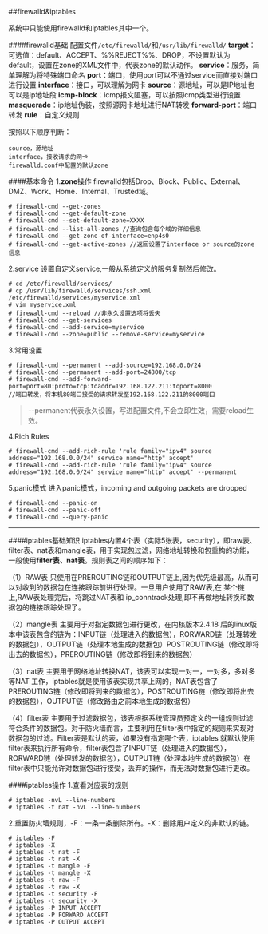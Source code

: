 ##firewalld&iptables

系统中只能使用firewalld和iptables其中一个。


####firewalld基础
配置文件`/etc/firewalld/`和`/usr/lib/firewalld/`
**target**：可选值：default、ACCEPT、%%REJECT%%、DROP，不设置默认为default，设置在zone的XML文件中，代表zone的默认动作。
**service**：服务，简单理解为将特殊端口命名
**port**：端口，使用port可以不通过service而直接对端口进行设置
**interface**：接口，可以理解为网卡
**source**：源地址，可以是IP地址也可以是ip地址段
**icmp-block**：icmp报文阻塞，可以按照icmp类型进行设置
**masquerade**：ip地址伪装，按照源网卡地址进行NAT转发
**forward-port**：端口转发
**rule**：自定义规则

按照以下顺序判断：
```
source，源地址
interface，接收请求的网卡
firewalld.conf中配置的默认zone
```

####基本命令
1.**zone**操作
firewalld包括Drop、Block、Public、External、DMZ、Work、Home、Internal、Trusted域。
```
# firewall-cmd --get-zones
# firewall-cmd --get-default-zone
# firewall-cmd --set-default-zone=XXXX
# firewall-cmd --list-all-zones //查询包含每个域的详细信息
# firewall-cmd --get-zone-of-interface=enp4s0
# firewall-cmd --get-active-zones //返回设置了interface or source的zone信息
```

2.service
设置自定义service,一般从系统定义的服务复制然后修改。
```
# cd /etc/firewalld/services/
# cp /usr/lib/firewalld/services/ssh.xml /etc/firewalld/services/myservice.xml
# vim myservice.xml
# firewall-cmd --reload //非永久设置选项将丢失
# firewall-cmd --get-services
# firewall-cmd --add-service=myservice
# firewall-cmd --zone=public --remove-service=myservice
```
3.常用设置
```
# firewall-cmd --permanent --add-source=192.168.0.0/24
# firewall-cmd --permanent --add-port=24800/tcp
# firewall-cmd --add-forward-port=port=80:proto=tcp:toaddr=192.168.122.211:toport=8000
//端口转发，将本机80端口接受的请求转发至192.168.122.211的8000端口
```
>--permanent代表永久设置，写进配置文件,不会立即生效，需要reload生效。

4.Rich Rules
```
# firewall-cmd --add-rich-rule 'rule family="ipv4" source address="192.168.0.0/24" service name="http" accept' 
# firewall-cmd --add-rich-rule 'rule family="ipv4" source address="192.168.0.0/24" service name="http" accept' --permanent
```
5.panic模式
进入panic模式，incoming and outgoing packets are dropped
```
# firewall-cmd --panic-on
# firewall-cmd --panic-off
# firewall-cmd --query-panic
```

********
####iptables基础知识
iptables内置4个表（实际5张表，security），即raw表、filter表、nat表和mangle表，用于实现包过滤，网络地址转换和包重构的功能，一般使用**filter表、nat表**。规则表之间的顺序如下：

（1）RAW表
只使用在PREROUTING链和OUTPUT链上,因为优先级最高，从而可以对收到的数据包在连接跟踪前进行处理。一旦用户使用了RAW表,在 某个链上,RAW表处理完后，将跳过NAT表和 ip_conntrack处理,即不再做地址转换和数据包的链接跟踪处理了。

（2）mangle表
主要用于对指定数据包进行更改，在内核版本2.4.18 后的linux版本中该表包含的链为：INPUT链（处理进入的数据包），RORWARD链（处理转发的数据包），OUTPUT链（处理本地生成的数据包）POSTROUTING链（修改即将出去的数据包），PREROUTING链（修改即将到来的数据包）

（3）nat表
主要用于网络地址转换NAT，该表可以实现一对一，一对多，多对多等NAT 工作，iptables就是使用该表实现共享上网的，NAT表包含了PREROUTING链（修改即将到来的数据包），POSTROUTING链（修改即将出去的数据包），OUTPUT链（修改路由之前本地生成的数据包）

（4）filter表
主要用于过滤数据包，该表根据系统管理员预定义的一组规则过滤符合条件的数据包。对于防火墙而言，主要利用在filter表中指定的规则来实现对数据包的过滤。Filter表是默认的表，如果没有指定哪个表，iptables 就默认使用filter表来执行所有命令，filter表包含了INPUT链（处理进入的数据包），RORWARD链（处理转发的数据包），OUTPUT链（处理本地生成的数据包）在filter表中只能允许对数据包进行接受，丢弃的操作，而无法对数据包进行更改。


####iptables操作
1.查看对应表的规则
```
# iptables -nvL --line-numbers
# iptables -t nat -nvL --line-numbers
```
2.重置防火墙规则，-F：一条一条删除所有。-X：删除用户定义的非默认的链。
```
# iptables -F
# iptables -X
# iptables -t nat -F
# iptables -t nat -X
# iptables -t mangle -F
# iptables -t mangle -X
# iptables -t raw -F
# iptables -t raw -X
# iptables -t security -F
# iptables -t security -X
# iptables -P INPUT ACCEPT
# iptables -P FORWARD ACCEPT
# iptables -P OUTPUT ACCEPT
```



